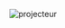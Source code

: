 ![projecteur](https://user-images.githubusercontent.com/112189073/236238427-ca75a0d2-3466-4828-8726-18bbb29f92be.png)
